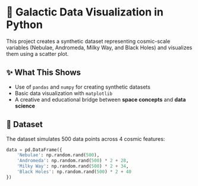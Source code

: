 # 🌌 Galactic Data Visualization in Python

This project creates a synthetic dataset representing cosmic-scale variables (Nebulae, Andromeda, Milky Way, and Black Holes) and visualizes them using a scatter plot.

## ✨ What This Shows

- Use of `pandas` and `numpy` for creating synthetic datasets
- Basic data visualization with `matplotlib`
- A creative and educational bridge between **space concepts** and **data science**

## 🧪 Dataset

The dataset simulates 500 data points across 4 cosmic features:

```python
data = pd.DataFrame({
    'Nebulae': np.random.rand(500),
    'Andromeda': np.random.rand(500) * 2 + 28,
    'Milky Way': np.random.rand(500) * 2 + 34,
    'Black Holes': np.random.rand(500) * 2 + 40
})

